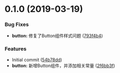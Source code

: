 # 0.1.0 (2019-03-19)


### Bug Fixes

* **button:** 修复了Button组件样式问题 ([793f4b4](http://git.in.codoon.com/fxd-react-native/crn-elements/commit/793f4b4ae595f68abb81352a776c329d3be33847))


### Features

* Initial commit ([54b78dd](http://git.in.codoon.com/fxd-react-native/crn-elements/commit/54b78ddb704fa8fbaed2a435d61d8cd5c8255957))
* **button:** 新增Button组件，并添加相关常量 ([2f6bb3f](http://git.in.codoon.com/fxd-react-native/crn-elements/commit/2f6bb3fcdbd8747687d5323e3b59c25dc9090045))



